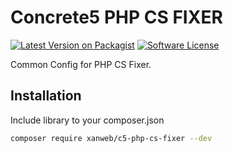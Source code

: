# Concrete5 PHP CS FIXER
[![Latest Version on Packagist](https://img.shields.io/packagist/v/xanweb/c5-php-cs-fixer.svg?style=flat-square)](https://packagist.org/packages/xanweb/c5-php-cs-fixer)
[![Software License](https://img.shields.io/badge/license-MIT-brightgreen.svg?style=flat-square)](LICENSE)

Common Config for PHP CS Fixer. 

## Installation

Include library to your composer.json
```bash
composer require xanweb/c5-php-cs-fixer --dev
```

